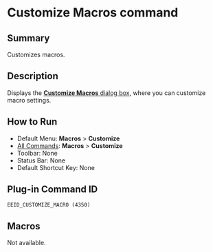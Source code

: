 # Customize Macros command

## Summary

Customizes macros.

## Description

Displays the [**Customize Macros** dialog box](../../dlg/macro_customize/index), where you can customize macro settings.

## How to Run

- Default Menu: **Macros** \> **Customize**
- [All Commands](../tools/all_commands): **Macros**
\> **Customize**
- Toolbar: None
- Status Bar: None
- Default Shortcut Key: None

## Plug-in Command ID

```
EEID_CUSTOMIZE_MACRO (4350)```

## Macros

Not available.

